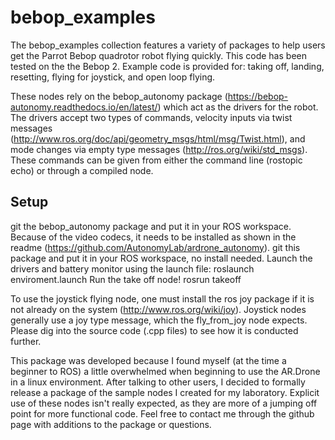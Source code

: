 # bebop_examples

The bebop_examples collection features a variety of packages to help users get the Parrot Bebop quadrotor robot flying quickly. This code has been tested on the the Bebop 2. Example code is provided for: taking off, landing, resetting, flying for joystick, and open loop flying.

These nodes rely on the bebop_autonomy package (https://bebop-autonomy.readthedocs.io/en/latest/) which act as the drivers for the robot. The drivers accept two types of commands, velocity inputs via twist messages (http://www.ros.org/doc/api/geometry_msgs/html/msg/Twist.html), and mode changes via empty type messages (http://ros.org/wiki/std_msgs). These commands can be given from either the command line (rostopic echo) or through a compiled node.

## Setup
git the bebop_autonomy package and put it in your ROS workspace. Because of the video codecs, it needs to be installed as shown in the readme (https://github.com/AutonomyLab/ardrone_autonomy).
git this package and put it in your ROS workspace, no install needed.
Launch the drivers and battery monitor using the launch file:
roslaunch enviroment.launch
Run the take off node!
rosrun takeoff

To use the joystick flying node, one must install the ros joy package if it is not already on the system (http://www.ros.org/wiki/joy). Joystick nodes generally use a joy type message, which the fly_from_joy node expects. Please dig into the source code (.cpp files) to see how it is conducted further.

This package was developed because I found myself (at the time a beginner to ROS) a little overwhelmed when beginning to use the AR.Drone in a linux environment. After talking to other users, I decided to formally release a package of the sample nodes I created for my laboratory. Explicit use of these nodes isn't really expected, as they are more of a jumping off point for more functional code. Feel free to contact me through the github page with additions to the package or questions. 
